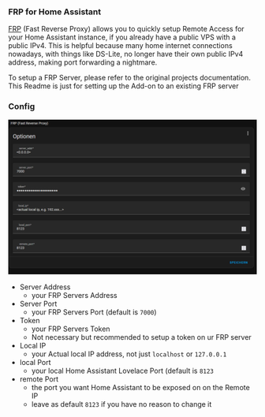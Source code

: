### FRP for Home Assistant
<a href="https://github.com/fatedier/frp">FRP</a> (Fast Reverse Proxy) allows you to quickly setup Remote Access for your Home Assistant instance, if you already have a public VPS with a public IPv4. This is helpful because many home internet connections nowadays, with things like DS-Lite, no longer have their own public IPv4 address, making port forwarding a nightmare.

To setup a FRP Server, please refer to the original projects documentation. This Readme is just for setting up the Add-on to an existing FRP server

### Config
![img_1.png](img_1.png)

- Server Address
  - your FRP Servers Address
- Server Port
  - your FRP Servers Port (default is ```7000```)
- Token
  - your FRP Servers Token
  - Not necessary but recommended to setup a token on ur FRP server
- Local IP
  - your Actual local IP address, not just ```localhost``` or ```127.0.0.1```
- local Port
  - your local Home Assistant Lovelace Port (default is ```8123```
- remote Port
  - the port you want Home Assistant to be exposed on on the Remote IP
  - leave as default ```8123``` if you have no reason to change it